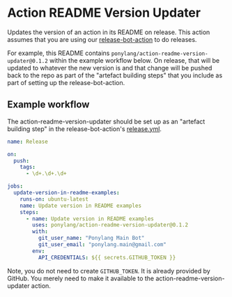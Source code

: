 # Action README Version Updater

Updates the version of an action in its README on release. This action assumes that you are using our [release-bot-action](https://github.com/ponylang/release-bot-action) to do releases.

For example, this README contains `ponylang/action-readme-version-updater@0.1.2` within the example workflow below. On release, that will be updated to whatever the new version is and that change will be pushed back to the repo as part of the "artefact building steps" that you include as part of setting up the release-bot-action.

## Example workflow

The action-readme-version-updater should be set up as an "artefact building step" in the release-bot-action's [release.yml](https://github.com/ponylang/release-bot-action#trigger-release-announcement).

```yml
name: Release

on:
  push:
    tags:
      - \d+.\d+.\d+

jobs:
  update-version-in-readme-examples:
    runs-on: ubuntu-latest
    name: Update version in README examples
    steps:
      - name: Update version in README examples
        uses: ponylang/action-readme-version-updater@0.1.2
        with:
          git_user_name: "Ponylang Main Bot"
          git_user_email: "ponylang.main@gmail.com"
        env:
          API_CREDENTIALS: ${{ secrets.GITHUB_TOKEN }}
```

Note, you do not need to create `GITHUB_TOKEN`. It is already provided by GitHub. You merely need to make it available to the action-readme-version-updater action.
